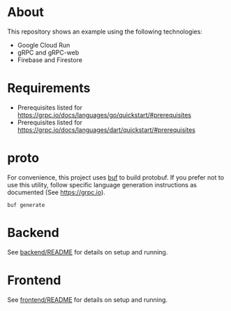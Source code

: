 # About

This repository shows an example using the following technologies:
- Google Cloud Run
- gRPC and gRPC-web
- Firebase and Firestore

# Requirements

- Prerequisites listed for https://grpc.io/docs/languages/go/quickstart/#prerequisites
- Prerequisites listed for https://grpc.io/docs/languages/dart/quickstart/#prerequisites

# proto

For convenience, this project uses [buf](https://docs.buf.build/introduction) to build protobuf.
If you prefer not to use this utility, follow specific language generation instructions as documented (See https://grpc.io).

```
buf generate
```

# Backend

See [backend/README](backend/README.md) for details on setup and running.

# Frontend

See [frontend/README](frontend/README.md) for details on setup and running.
